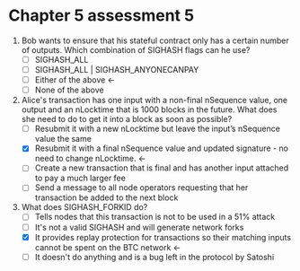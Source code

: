 # Chapter 5 assessment 5

1. Bob wants to ensure that his stateful contract only has a certain number of outputs. Which combination of SIGHASH flags can he use?
   * [ ] SIGHASH\_ALL
   * [ ] SIGHASH\_ALL | SIGHASH\_ANYONECANPAY
   * [ ] Either of the above <-
   * [ ] None of the above
2. Alice's transaction has one input with a non-final nSequence value, one output and an nLocktime that is 1000 blocks in the future. What does she need to do to get it into a block as soon as possible?
   * [ ] Resubmit it with a new nLocktime but leave the input’s nSequence value the same
   * [x] Resubmit it with a final nSequence value and updated signature - no need to change nLocktime. <-
   * [ ] Create a new transaction that is final and has another input attached to pay a much larger fee
   * [ ] Send a message to all node operators requesting that her transaction be added to the next block
3. What does SIGHASH\_FORKID do?
   * [ ] Tells nodes that this transaction is not to be used in a 51% attack
   * [ ] It's not a valid SIGHASH and will generate network forks
   * [x] It provides replay protection for transactions so their matching inputs cannot be spent on the BTC network <-
   * [ ] It doesn't do anything and is a bug left in the protocol by Satoshi
